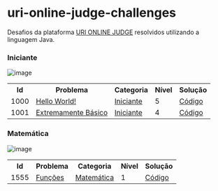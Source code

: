 # uri-online-judge-challenges
Desafios da plataforma <a href="https://www.beecrowd.com.br/judge/pt">URI ONLINE JUDGE</a> resolvidos utilizando a linguagem Java.
### Iniciante
![image](https://user-images.githubusercontent.com/43093680/143137579-19c65664-17aa-42ac-8d72-02fdefe39af5.png)
<table>
  <tr>
    <th>Id</th>
    <th>Problema</th>
    <th>Categoria</th>
    <th>Nível</th>    
    <th>Solução</th>
   </tr>
   <tr>
     <td>1000</td>
     <td><a href="https://www.beecrowd.com.br/judge/pt/problems/view/1000">Hello World!</a></td>
     <td><a href="https://www.beecrowd.com.br/judge/pt/problems/index/1">Iniciante</a></td>
     <td>5</td>
     <td><a href="https://github.com/alexgaia98/uri-online-judge-challenges/tree/master/src/br/com/alexgaia98/uriproblems/helloworld">Código</a></td>
  </tr>
   <tr>
     <td>1001</td>
     <td><a href="https://www.beecrowd.com.br/judge/pt/problems/view/1001">Extremamente Básico</a></td>
     <td><a href="https://www.beecrowd.com.br/judge/pt/problems/index/1">Iniciante</a></td>
     <td>4</td>
     <td><a href="https://github.com/alexgaia98/uri-online-judge-challenges/tree/master/src/br/com/alexgaia98/uriproblems/verybasic">Código</a></td>
  </tr>
  </table>

### Matemática
![image](https://user-images.githubusercontent.com/43093680/143137767-88fa0a03-8fd5-4b6d-a265-d6ed1088830a.png)
<table>
  <tr>
    <th>Id</th>
    <th>Problema</th>
    <th>Categoria</th>
    <th>Nível</th>    
    <th>Solução</th>
   </tr>
   <tr>
     <td>1555</td>
     <td><a href="https://www.beecrowd.com.br/judge/pt/problems/view/1555">Funções</a></td>
     <td><a href="https://www.beecrowd.com.br/judge/pt/problems/index/3">Matemática</a></td>
     <td>1</td>
     <td><a href="https://github.com/alexgaia98/uri-online-judge-challenges/blob/master/src/br/com/alexgaia98/uriproblems/matematic/Functions.java">Código</a></td>
  </tr>  
  </table>
